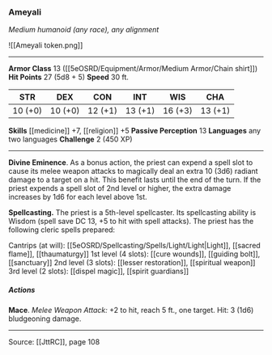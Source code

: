### Ameyali
_Medium humanoid (any race), any alignment_

![[Ameyali token.png]]


---

**Armor Class** 13 ([[5eOSRD/Equipment/Armor/Medium Armor/Chain shirt]])
**Hit Points** 27 (5d8 + 5)
**Speed** 30 ft.

| STR     | DEX     | CON     | INT     | WIS     | CHA     |
|---------|---------|---------|---------|---------|---------|
| 10 (+0) | 10 (+0) | 12 (+1) | 13 (+1) | 16 (+3) | 13 (+1) |

**Skills** [[medicine]] +7, [[religion]] +5
**Passive Perception** 13
**Languages** any two languages
**Challenge** 2 (450 XP)

---

**Divine Eminence**. As a bonus action, the priest can expend a spell slot to cause its melee weapon attacks to magically deal an extra 10 (3d6) radiant damage to a target on a hit. This benefit lasts until the end of the turn. If the priest expends a spell slot of 2nd level or higher, the extra damage increases by 1d6 for each level above 1st.

**Spellcasting.** The priest is a 5th-level spellcaster. Its spellcasting ability is Wisdom (spell save DC 13, +5 to hit with spell attacks). The priest has the following cleric spells prepared:

Cantrips (at will): [[5eOSRD/Spellcasting/Spells/Light/Light|Light]], [[sacred flame]], [[thaumaturgy]]
1st level (4 slots): [[cure wounds]], [[guiding bolt]], [[sanctuary]]
2nd level (3 slots): [[lesser restoration]], [[spiritual weapon]]
3rd level (2 slots): [[dispel magic]], [[spirit guardians]]

##### Actions
**Mace**. _Melee Weapon Attack:_ +2 to hit, reach 5 ft., one target. Hit: 3 (1d6) bludgeoning damage.


---

Source: [[JttRC]], page 108
